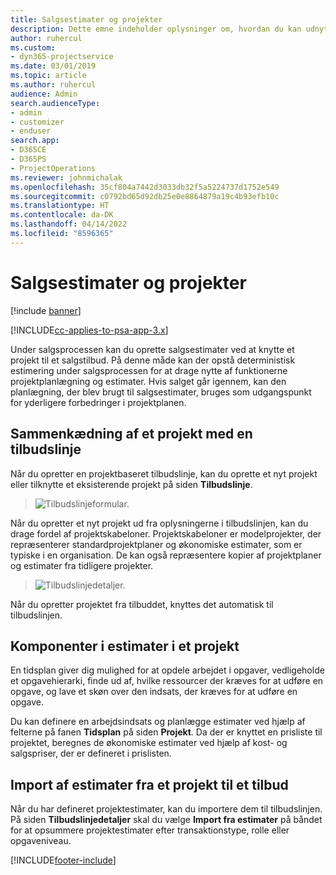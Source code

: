 ```yaml
---
title: Salgsestimater og projekter
description: Dette emne indeholder oplysninger om, hvordan du kan udnytte planlægning og estimater i salgsprocessen.
author: ruhercul
ms.custom:
- dyn365-projectservice
ms.date: 03/01/2019
ms.topic: article
ms.author: ruhercul
audience: Admin
search.audienceType:
- admin
- customizer
- enduser
search.app:
- D365CE
- D365PS
- ProjectOperations
ms.reviewer: johnmichalak
ms.openlocfilehash: 35cf804a7442d3033db32f5a5224737d1752e549
ms.sourcegitcommit: c0792bd65d92db25e0e8864879a19c4b93efb10c
ms.translationtype: HT
ms.contentlocale: da-DK
ms.lasthandoff: 04/14/2022
ms.locfileid: "8596365"
---
```

# <a name="sales-estimates-and-projects"></a>Salgsestimater og projekter

[!include [banner](../includes/psa-now-project-operations.md)]

[!INCLUDE[cc-applies-to-psa-app-3.x](../includes/cc-applies-to-psa-app-3x.md)]

Under salgsprocessen kan du oprette salgsestimater ved at knytte et projekt til et salgstilbud. På denne måde kan der opstå deterministisk estimering under salgsprocessen for at drage nytte af funktionerne projektplanlægning og estimater. Hvis salget går igennem, kan den planlægning, der blev brugt til salgsestimater, bruges som udgangspunkt for yderligere forbedringer i projektplanen.

## <a name="linking-a-project-to-a-quote-line"></a>Sammenkædning af et projekt med en tilbudslinje

Når du opretter en projektbaseret tilbudslinje, kan du oprette et nyt projekt eller tilknytte et eksisterende projekt på siden **Tilbudslinje**. 

> ![Tilbudslinjeformular.](media/project-8.png)
 
Når du opretter et nyt projekt ud fra oplysningerne i tilbudslinjen, kan du drage fordel af projektskabeloner. Projektskabeloner er modelprojekter, der repræsenterer standardprojektplaner og økonomiske estimater, som er typiske i en organisation. De kan også repræsentere kopier af projektplaner og estimater fra tidligere projekter.

> ![Tilbudslinjedetaljer.](media/project-9.png)
  
Når du opretter projektet fra tilbuddet, knyttes det automatisk til tilbudslinjen.

## <a name="components-of-estimates-in-a-project"></a>Komponenter i estimater i et projekt

En tidsplan giver dig mulighed for at opdele arbejdet i opgaver, vedligeholde et opgavehierarki, finde ud af, hvilke ressourcer der kræves for at udføre en opgave, og lave et skøn over den indsats, der kræves for at udføre en opgave.

Du kan definere en arbejdsindsats og planlægge estimater ved hjælp af felterne på fanen **Tidsplan** på siden **Projekt**. Da der er knyttet en prisliste til projektet, beregnes de økonomiske estimater ved hjælp af kost- og salgspriser, der er defineret i prislisten.

## <a name="importing-estimates-from-a-project-into-a-quote"></a>Import af estimater fra et projekt til et tilbud

Når du har defineret projektestimater, kan du importere dem til tilbudslinjen. På siden **Tilbudslinjedetaljer** skal du vælge **Import fra estimater** på båndet for at opsummere projektestimater efter transaktionstype, rolle eller opgaveniveau.


[!INCLUDE[footer-include](../includes/footer-banner.md)]
